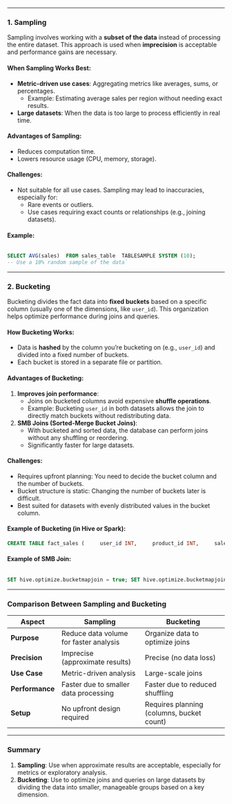 ___
### **1. Sampling**

Sampling involves working with a **subset of the data** instead of processing the entire dataset. This approach is used when **imprecision** is acceptable and performance gains are necessary.

#### **When Sampling Works Best**:

- **Metric-driven use cases**: Aggregating metrics like averages, sums, or percentages.
    - Example: Estimating average sales per region without needing exact results.
- **Large datasets**: When the data is too large to process efficiently in real time.

#### **Advantages of Sampling**:

- Reduces computation time.
- Lowers resource usage (CPU, memory, storage).

#### **Challenges**:

- Not suitable for all use cases. Sampling may lead to inaccuracies, especially for:
    - Rare events or outliers.
    - Use cases requiring exact counts or relationships (e.g., joining datasets).

#### **Example**:

```sql

SELECT AVG(sales)  FROM sales_table  TABLESAMPLE SYSTEM (10); 
-- Use a 10% random sample of the data`
```
---

### **2. Bucketing**

Bucketing divides the fact data into **fixed buckets** based on a specific column (usually one of the dimensions, like `user_id`). This organization helps optimize performance during joins and queries.

#### **How Bucketing Works**:

- Data is **hashed** by the column you’re bucketing on (e.g., `user_id`) and divided into a fixed number of buckets.
- Each bucket is stored in a separate file or partition.

#### **Advantages of Bucketing**:

1. **Improves join performance**:
    - Joins on bucketed columns avoid expensive **shuffle operations**.
    - Example: Bucketing `user_id` in both datasets allows the join to directly match buckets without redistributing data.
2. **SMB Joins (Sorted-Merge Bucket Joins)**:
    - With bucketed and sorted data, the database can perform joins without any shuffling or reordering.
    - Significantly faster for large datasets.

#### **Challenges**:

- Requires upfront planning: You need to decide the bucket column and the number of buckets.
- Bucket structure is static: Changing the number of buckets later is difficult.
- Best suited for datasets with evenly distributed values in the bucket column.

#### **Example of Bucketing** (in Hive or Spark):


```sql
CREATE TABLE fact_sales (     user_id INT,     product_id INT,     sales_amount DECIMAL ) CLUSTERED BY (user_id) INTO 10 BUCKETS STORED AS ORC;`
```
#### **Example of SMB Join**:


```sql

SET hive.optimize.bucketmapjoin = true; SET hive.optimize.bucketmapjoin.sortedmerge = true;  SELECT a.user_id, a.sales_amount, b.user_name FROM fact_sales a JOIN user_details b ON a.user_id = b.user_id;`
```
---

### **Comparison Between Sampling and Bucketing**

|Aspect|Sampling|Bucketing|
|---|---|---|
|**Purpose**|Reduce data volume for faster analysis|Organize data to optimize joins|
|**Precision**|Imprecise (approximate results)|Precise (no data loss)|
|**Use Case**|Metric-driven analysis|Large-scale joins|
|**Performance**|Faster due to smaller data processing|Faster due to reduced shuffling|
|**Setup**|No upfront design required|Requires planning (columns, bucket count)|

---

### **Summary**

1. **Sampling**: Use when approximate results are acceptable, especially for metrics or exploratory analysis.
2. **Bucketing**: Use to optimize joins and queries on large datasets by dividing the data into smaller, manageable groups based on a key dimension.
